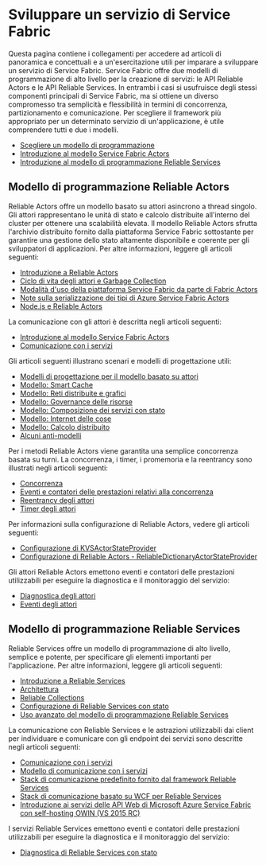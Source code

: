 <properties
   pageTitle="Sviluppare un servizio di Service Fabric"
   description="Informazioni concettuali ed esercitazioni utili per comprendere come sviluppare un servizio di Service Fabric usando il modello di programmazione Reliable Actors o Reliable Services."
   services="service-fabric"
   documentationCenter=".net"
   authors="rwike77"
   manager="timlt"
   editor=""/>

<tags
   ms.service="service-fabric"
   ms.devlang="dotnet"
   ms.topic="article"
   ms.tgt_pltfrm="NA"
   ms.workload="NA"
   ms.date="09/25/2015"
   ms.author="ryanwi"/>

# Sviluppare un servizio di Service Fabric
Questa pagina contiene i collegamenti per accedere ad articoli di panoramica e concettuali e a un'esercitazione utili per imparare a sviluppare un servizio di Service Fabric. Service Fabric offre due modelli di programmazione di alto livello per la creazione di servizi: le API Reliable Actors e le API Reliable Services. In entrambi i casi si usufruisce degli stessi componenti principali di Service Fabric, ma si ottiene un diverso compromesso tra semplicità e flessibilità in termini di concorrenza, partizionamento e comunicazione. Per scegliere il framework più appropriato per un determinato servizio di un'applicazione, è utile comprendere tutti e due i modelli.

- [Scegliere un modello di programmazione](service-fabric-choose-framework.md)
- [Introduzione al modello Service Fabric Actors](service-fabric-reliable-actors-introduction.md)
- [Introduzione al modello di programmazione Reliable Services](../Service-Fabric/service-fabric-reliable-services-introduction.md)

## Modello di programmazione Reliable Actors
 Reliable Actors offre un modello basato su attori asincrono a thread singolo. Gli attori rappresentano le unità di stato e calcolo distribuite all'interno del cluster per ottenere una scalabilità elevata. Il modello Reliable Actors sfrutta l'archivio distribuito fornito dalla piattaforma Service Fabric sottostante per garantire una gestione dello stato altamente disponibile e coerente per gli sviluppatori di applicazioni. Per altre informazioni, leggere gli articoli seguenti:

- [Introduzione a Reliable Actors](service-fabric-reliable-actors-get-started.md)
- [Ciclo di vita degli attori e Garbage Collection](service-fabric-reliable-actors-lifecycle.md)
- [Modalità d'uso della piattaforma Service Fabric da parte di Fabric Actors](service-fabric-reliable-actors-platform.md)
- [Note sulla serializzazione dei tipi di Azure Service Fabric Actors](service-fabric-reliable-actors-notes-on-actor-type-serialization.md)
- [Node.js e Reliable Actors](service-fabric-node-and-reliable-actors-an-winning-combination.md)

La comunicazione con gli attori è descritta negli articoli seguenti:

- [Introduzione al modello Service Fabric Actors](service-fabric-reliable-actors-introduction.md#actor-communication)
- [Comunicazione con i servizi](service-fabric-connect-and-communicate-with-services.md)

Gli articoli seguenti illustrano scenari e modelli di progettazione utili:

- [Modelli di progettazione per il modello basato su attori](service-fabric-reliable-actors-patterns-introduction.md)  
- [Modello: Smart Cache](service-fabric-reliable-actors-pattern-smart-cache.md)
- [Modello: Reti distribuite e grafici](service-fabric-reliable-actors-pattern-distributed-networks-and-graphs.md)
- [Modello: Governance delle risorse](service-fabric-reliable-actors-pattern-resource-governance.md)
- [Modello: Composizione dei servizi con stato](service-fabric-reliable-actors-pattern-stateful-service-composition.md)
- [Modello: Internet delle cose](service-fabric-reliable-actors-pattern-internet-of-things.md)
- [Modello: Calcolo distribuito](service-fabric-reliable-actors-pattern-distributed-computation.md)
- [Alcuni anti-modelli](service-fabric-reliable-actors-anti-patterns.md)

Per i metodi Reliable Actors viene garantita una semplice concorrenza basata su turni. La concorrenza, i timer, i promemoria e la reentrancy sono illustrati negli articoli seguenti:

- [Concorrenza](service-fabric-reliable-actors-introduction.md#concurrency)
- [Eventi e contatori delle prestazioni relativi alla concorrenza](service-fabric-reliable-actors-diagnostics.md)
- [Reentrancy degli attori](service-fabric-reliable-actors-reentrancy.md)
- [Timer degli attori](service-fabric-reliable-actors-timers-reminders.md)

Per informazioni sulla configurazione di Reliable Actors, vedere gli articoli seguenti:

- [Configurazione di KVSActorStateProvider](../Service-Fabric/service-fabric-reliable-actors-KVSActorstateprovider-configuration.md)  
- [Configurazione di Reliable Actors - ReliableDictionaryActorStateProvider](../service-fabric-reliable-actors-reliabledictionarystateprovider-configuration.md)

Gli attori Reliable Actors emettono eventi e contatori delle prestazioni utilizzabili per eseguire la diagnostica e il monitoraggio del servizio:

- [Diagnostica degli attori](service-fabric-reliable-actors-diagnostics.md)
- [Eventi degli attori](service-fabric-reliable-actors-events.md)


## Modello di programmazione Reliable Services
Reliable Services offre un modello di programmazione di alto livello, semplice e potente, per specificare gli elementi importanti per l'applicazione. Per altre informazioni, leggere gli articoli seguenti:

- [Introduzione a Reliable Services](service-fabric-reliable-services-quick-start.md)
- [Architettura](service-fabric-reliable-services-platform-architecture.md)
- [Reliable Collections](service-fabric-reliable-services-reliable-collections.md)
- [Configurazione di Reliable Services con stato](../Service-Fabric/service-fabric-reliable-services-configuration.md)
- [Uso avanzato del modello di programmazione Reliable Services](../Service-Fabric/service-fabric-reliable-services-advanced-usage.md)

La comunicazione con Reliable Services e le astrazioni utilizzabili dai client per individuare e comunicare con gli endpoint dei servizi sono descritte negli articoli seguenti:

- [Comunicazione con i servizi](service-fabric-connect-and-communicate-with-services.md)
- [Modello di comunicazione con i servizi](service-fabric-reliable-services-communication.md)
- [Stack di comunicazione predefinito fornito dal framework Reliable Services](service-fabric-reliable-services-communication-default.md)
- [Stack di comunicazione basato su WCF per Reliable Services](service-fabric-reliable-services-communication-wcf.md)
- [Introduzione ai servizi delle API Web di Microsoft Azure Service Fabric con self-hosting OWIN (VS 2015 RC)](service-fabric-reliable-services-communication-webapi.md)

I servizi Reliable Services emettono eventi e contatori delle prestazioni utilizzabili per eseguire la diagnostica e il monitoraggio del servizio:

- [Diagnostica di Reliable Services con stato](service-fabric-reliable-services-diagnostics.md)

<!---HONumber=Oct15_HO1-->